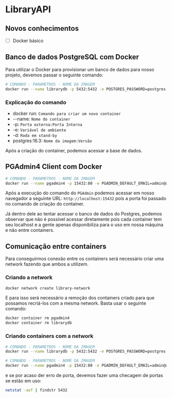 # LibraryAPI

## Novos conhecimentos

- [ ] Docker básico

## Banco de dados PostgreSQL com Docker

Para utilizar o Docker para provisionar um banco de dados para nosso projeto, devemos passar o seguinte comando:
```bash
# COMANDO - PARAMETROS - NOME DA IMAGEM
docker run --name librarydb -p 5432:5432 -e POSTGRES_PASSWORD=postgres -e POSTGRES_USER=postgres -e POSTGRES_DB=library -d postgres:16.3
```
### Explicação do comando
- docker run: `Comando para criar um novo container`
- --name: `Nome do container`
- -p: `Porta externa:Porta Interna`
- -e: `Variável de ambiente`
- -d: `Roda em stand-by`
- postgres:16.3: `Nome da imagem:Versão`

Após a criação do container, podemos acessar a base de dados.

## PGAdmin4 Client com Docker
```bash
# COMANDO - PARAMETROS - NOME DA IMAGEM
docker run --name pgadmin4 -p 15432:80 -e PGADMIN_DEFAULT_EMAIL=admin@admin.com -e PGADMIN_DEFAULT_PASSWORD=admin dpage/pgadmin4:9.7.0
```
Após a execução do comando do `PGAdmin` podemos acessar em nosso navegador a seguinte URL: `http://localhost:15432` pois a porta foi passado no comando de criação do container.

Já dentro dele ao tentar acessar o banco de dados do Postgres, podemos observar que não é possível acessar diretamente pois cada container tem seu localhost e a gente apenas disponibiliza para o uso em nossa máquina e não entre containers.

## Comunicação entre containers
Para conseguirmos conexão entre os containers será necessário criar uma network fazendo que ambos a utilizem.

### Criando a network
```bash
docker network create library-network
```
E para isso será necessário a remoção dos containers criado para que possamos recriá-los com a mesma network. Basta usar o seguinte comando:
```bash
docker container rm pgadmin4
docker container rm librarydb
```
### Criando containers com a network
```bash
# COMANDO - PARAMETROS - NOME DA IMAGEM
docker run --name librarydb -p 5432:5432 -e POSTGRES_PASSWORD=postgres -e POSTGRES_USER=postgres -e POSTGRES_DB=library --network library-network postgres:16.3

# COMANDO - PARAMETROS - NOME DA IMAGEM
docker run --name pgadmin4 -p 15432:80 -e PGADMIN_DEFAULT_EMAIL=admin@admin.com -e PGADMIN_DEFAULT_PASSWORD=admin --network library-network dpage/pgadmin4:9.7.0
```
e se por acaso der erro de porta, devemos fazer uma checagem de portas se estão em uso:
```bash
netstat -aof | findstr 5432
```
